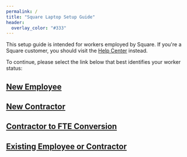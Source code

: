 ```yaml
---
permalink: /
title: "Square Laptop Setup Guide"
header:
  overlay_color: "#333"
---
```


This setup guide is intended for workers employed by Square. If you're a Square customer, you should visit the [Help Center](https://squareup.com/help/) instead.

To continue, please select the link below that best identifies your worker status:

## [New Employee](/fte)

## [New Contractor](/contractor)

## [Contractor to FTE Conversion](/conversion)

## [Existing Employee or Contractor](/os)

